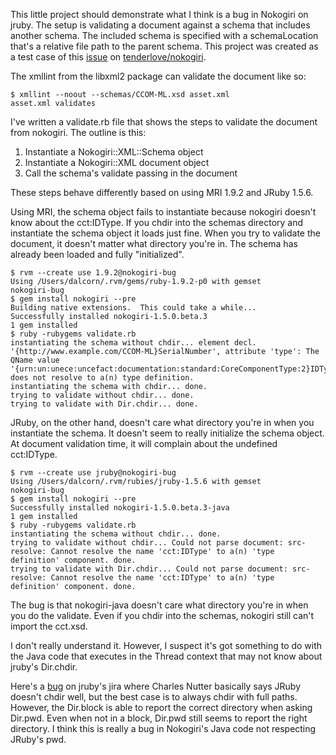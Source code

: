This little project should demonstrate what I think is a bug in
Nokogiri on jruby. The setup is validating a document against a schema
that includes another schema. The included schema is specified with a
schemaLocation that's a relative file path to the parent schema. This
project was created as a test case of this [issue](https://github.com/tenderlove/nokogiri/issues/issue/389) on [tenderlove/nokogiri](https://github.com/tenderlove/nokogiri).

The xmllint from the libxml2 package can validate the document like
so: 

    $ xmllint --noout --schemas/CCOM-ML.xsd asset.xml
    asset.xml validates

I've written a validate.rb file that shows the steps to validate the
document from nokogiri. The outline is this:

1. Instantiate a Nokogiri::XML::Schema object
2. Instantiate a Nokogiri::XML document object
3. Call the schema's validate passing in the document

These steps behave differently based on using MRI 1.9.2 and JRuby
1.5.6.

Using MRI, the schema object fails to instantiate because nokogiri
doesn't know about the cct:IDType. If you chdir into the schemas
directory and instantiate the schema object it loads just fine. When
you try to validate the document, it doesn't matter what directory
you're in. The schema has already been loaded and fully "initialized".

    $ rvm --create use 1.9.2@nokogiri-bug
    Using /Users/dalcorn/.rvm/gems/ruby-1.9.2-p0 with gemset
    nokogiri-bug
    $ gem install nokogiri --pre
    Building native extensions.  This could take a while...
    Successfully installed nokogiri-1.5.0.beta.3
    1 gem installed
    $ ruby -rubygems validate.rb
    instantiating the schema without chdir... element decl. '{http://www.example.com/CCOM-ML}SerialNumber', attribute 'type': The QName value '{urn:un:unece:uncefact:documentation:standard:CoreComponentType:2}IDType' does not resolve to a(n) type definition.
    instantiating the schema with chdir... done.
    trying to validate without chdir... done.
    trying to validate with Dir.chdir... done.

JRuby, on the other hand, doesn't care what directory you're in when
you instantiate the schema. It doesn't seem to really initialize the
schema object. At document validation time, it will complain about the
undefined cct:IDType.

    $ rvm --create use jruby@nokogiri-bug
    Using /Users/dalcorn/.rvm/rubies/jruby-1.5.6 with gemset
    nokogiri-bug
    $ gem install nokogiri --pre
    Successfully installed nokogiri-1.5.0.beta.3-java
    1 gem installed
    $ ruby -rubygems validate.rb
    instantiating the schema without chdir... done.
    trying to validate without chdir... Could not parse document: src-resolve: Cannot resolve the name 'cct:IDType' to a(n) 'type definition' component. done.
    trying to validate with Dir.chdir... Could not parse document: src-resolve: Cannot resolve the name 'cct:IDType' to a(n) 'type definition' component. done.
        

The bug is that nokogiri-java doesn't care what directory you're in
when you do the validate. Even if you chdir into the schemas, nokogiri
still can't import the cct.xsd.

I don't really understand it. However, I suspect it's got something to
do with the Java code that executes in the Thread context that may not
know about jruby's Dir.chdir.

Here's a [bug](http://jira.codehaus.org/browse/JRUBY-3300) on jruby's
jira where Charles Nutter basically says JRuby doesn't chdir well, but
the best case is to always chdir with full paths. However, the
Dir.block is able to report the correct directory when asking
Dir.pwd. Even when not in a block, Dir.pwd still seems to report the
right directory. I think this is really a bug in Nokogiri's Java code
not respecting JRuby's pwd.
